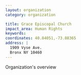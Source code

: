 ```yaml
---
layout: organization
category: organization

title: Grace Episcopal Church
impact_area: Human Rights
keywords: 
coordinates: 40.84051,-73.88365
address: |
  1909 Vyse Ave.
  Bronx NY 10460
---
```

Organization's overview
